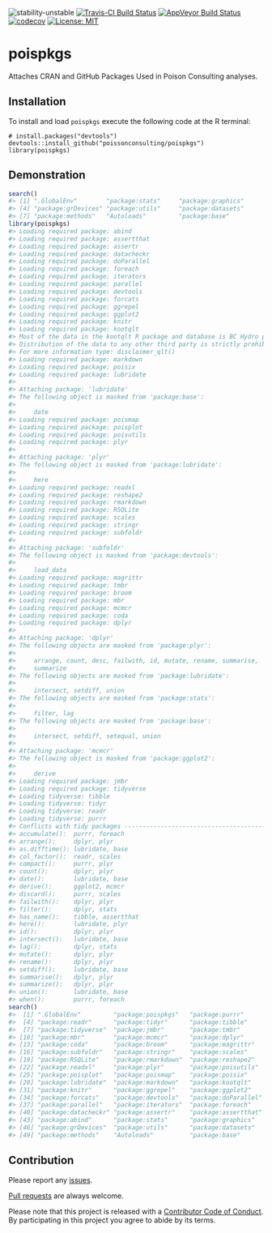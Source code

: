 
<!-- README.md is generated from README.Rmd. Please edit that file -->
![stability-unstable](https://img.shields.io/badge/stability-unstable-yellow.svg) [![Travis-CI Build Status](https://travis-ci.org/poissonconsulting/poispkgs.svg?branch=master)](https://travis-ci.org/poissonconsulting/poispkgs) [![AppVeyor Build Status](https://ci.appveyor.com/api/projects/status/github/poissonconsulting/poispkgs?branch=master&svg=true)](https://ci.appveyor.com/project/poissonconsulting/poispkgs) [![codecov](https://codecov.io/gh/poissonconsulting/tmbr/branch/master/graph/badge.svg)](https://codecov.io/gh/poissonconsulting/tmbr) [![License: MIT](https://img.shields.io/badge/License-MIT-blue.svg)](https://opensource.org/licenses/MIT)

poispkgs
========

Attaches CRAN and GitHub Packages Used in Poison Consulting analyses.

Installation
------------

To install and load `poispkgs` execute the following code at the R terminal:

    # install.packages("devtools")
    devtools::install_github("poissonconsulting/poispkgs")
    library(poispkgs)

Demonstration
-------------

``` r
search()
#> [1] ".GlobalEnv"        "package:stats"     "package:graphics" 
#> [4] "package:grDevices" "package:utils"     "package:datasets" 
#> [7] "package:methods"   "Autoloads"         "package:base"
library(poispkgs)
#> Loading required package: abind
#> Loading required package: assertthat
#> Loading required package: assertr
#> Loading required package: datacheckr
#> Loading required package: doParallel
#> Loading required package: foreach
#> Loading required package: iterators
#> Loading required package: parallel
#> Loading required package: devtools
#> Loading required package: forcats
#> Loading required package: ggrepel
#> Loading required package: ggplot2
#> Loading required package: knitr
#> Loading required package: kootqlt
#> Most of the data in the kootqlt R package and database is BC Hydro property.
#> Distribution of the data to any other third party is strictly prohibited.
#> For more information type: disclaimer_qlt()
#> Loading required package: markdown
#> Loading required package: poisix
#> Loading required package: lubridate
#> 
#> Attaching package: 'lubridate'
#> The following object is masked from 'package:base':
#> 
#>     date
#> Loading required package: poismap
#> Loading required package: poisplot
#> Loading required package: poisutils
#> Loading required package: plyr
#> 
#> Attaching package: 'plyr'
#> The following object is masked from 'package:lubridate':
#> 
#>     here
#> Loading required package: readxl
#> Loading required package: reshape2
#> Loading required package: rmarkdown
#> Loading required package: RSQLite
#> Loading required package: scales
#> Loading required package: stringr
#> Loading required package: subfoldr
#> 
#> Attaching package: 'subfoldr'
#> The following object is masked from 'package:devtools':
#> 
#>     load_data
#> Loading required package: magrittr
#> Loading required package: tmbr
#> Loading required package: broom
#> Loading required package: mbr
#> Loading required package: mcmcr
#> Loading required package: coda
#> Loading required package: dplyr
#> 
#> Attaching package: 'dplyr'
#> The following objects are masked from 'package:plyr':
#> 
#>     arrange, count, desc, failwith, id, mutate, rename, summarise,
#>     summarize
#> The following objects are masked from 'package:lubridate':
#> 
#>     intersect, setdiff, union
#> The following objects are masked from 'package:stats':
#> 
#>     filter, lag
#> The following objects are masked from 'package:base':
#> 
#>     intersect, setdiff, setequal, union
#> 
#> Attaching package: 'mcmcr'
#> The following object is masked from 'package:ggplot2':
#> 
#>     derive
#> Loading required package: jmbr
#> Loading required package: tidyverse
#> Loading tidyverse: tibble
#> Loading tidyverse: tidyr
#> Loading tidyverse: readr
#> Loading tidyverse: purrr
#> Conflicts with tidy packages ----------------------------------------------
#> accumulate():  purrr, foreach
#> arrange():     dplyr, plyr
#> as.difftime(): lubridate, base
#> col_factor():  readr, scales
#> compact():     purrr, plyr
#> count():       dplyr, plyr
#> date():        lubridate, base
#> derive():      ggplot2, mcmcr
#> discard():     purrr, scales
#> failwith():    dplyr, plyr
#> filter():      dplyr, stats
#> has_name():    tibble, assertthat
#> here():        lubridate, plyr
#> id():          dplyr, plyr
#> intersect():   lubridate, base
#> lag():         dplyr, stats
#> mutate():      dplyr, plyr
#> rename():      dplyr, plyr
#> setdiff():     lubridate, base
#> summarise():   dplyr, plyr
#> summarize():   dplyr, plyr
#> union():       lubridate, base
#> when():        purrr, foreach
search()
#>  [1] ".GlobalEnv"         "package:poispkgs"   "package:purrr"     
#>  [4] "package:readr"      "package:tidyr"      "package:tibble"    
#>  [7] "package:tidyverse"  "package:jmbr"       "package:tmbr"      
#> [10] "package:mbr"        "package:mcmcr"      "package:dplyr"     
#> [13] "package:coda"       "package:broom"      "package:magrittr"  
#> [16] "package:subfoldr"   "package:stringr"    "package:scales"    
#> [19] "package:RSQLite"    "package:rmarkdown"  "package:reshape2"  
#> [22] "package:readxl"     "package:plyr"       "package:poisutils" 
#> [25] "package:poisplot"   "package:poismap"    "package:poisix"    
#> [28] "package:lubridate"  "package:markdown"   "package:kootqlt"   
#> [31] "package:knitr"      "package:ggrepel"    "package:ggplot2"   
#> [34] "package:forcats"    "package:devtools"   "package:doParallel"
#> [37] "package:parallel"   "package:iterators"  "package:foreach"   
#> [40] "package:datacheckr" "package:assertr"    "package:assertthat"
#> [43] "package:abind"      "package:stats"      "package:graphics"  
#> [46] "package:grDevices"  "package:utils"      "package:datasets"  
#> [49] "package:methods"    "Autoloads"          "package:base"
```

Contribution
------------

Please report any [issues](https://github.com/poissonconsulting/poispkgs/issues).

[Pull requests](https://github.com/poissonconsulting/poispkgs/pulls) are always welcome.

Please note that this project is released with a [Contributor Code of Conduct](CONDUCT.md). By participating in this project you agree to abide by its terms.
